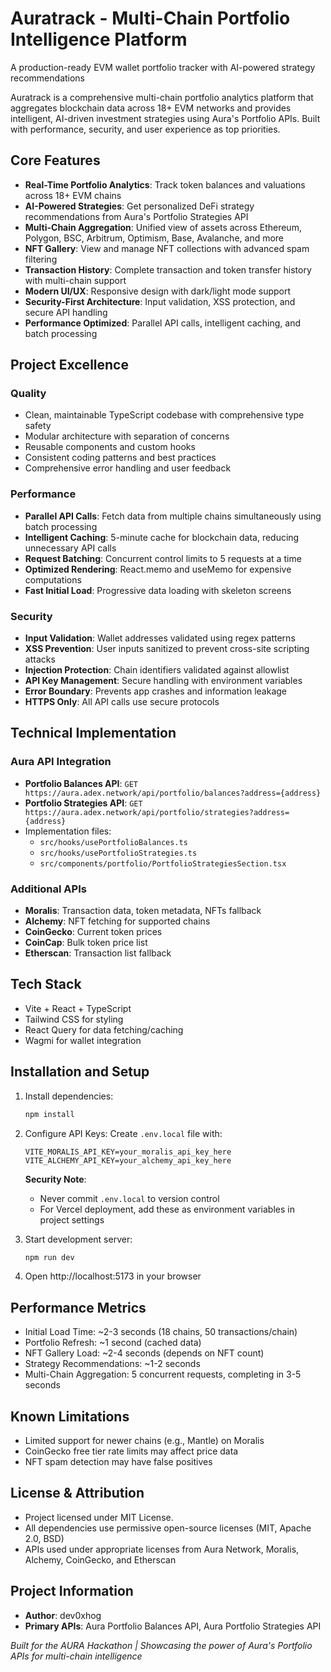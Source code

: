 # Auratrack - Multi-Chain Portfolio Intelligence Platform

A production-ready EVM wallet portfolio tracker with AI-powered strategy recommendations

Auratrack is a comprehensive multi-chain portfolio analytics platform that aggregates blockchain data across 18+ EVM networks and provides intelligent, AI-driven investment strategies using Aura's Portfolio APIs. Built with performance, security, and user experience as top priorities.

## Core Features

- **Real-Time Portfolio Analytics**: Track token balances and valuations across 18+ EVM chains
- **AI-Powered Strategies**: Get personalized DeFi strategy recommendations from Aura's Portfolio Strategies API
- **Multi-Chain Aggregation**: Unified view of assets across Ethereum, Polygon, BSC, Arbitrum, Optimism, Base, Avalanche, and more
- **NFT Gallery**: View and manage NFT collections with advanced spam filtering
- **Transaction History**: Complete transaction and token transfer history with multi-chain support
- **Modern UI/UX**: Responsive design with dark/light mode support
- **Security-First Architecture**: Input validation, XSS protection, and secure API handling
- **Performance Optimized**: Parallel API calls, intelligent caching, and batch processing

## Project Excellence

### Quality
- Clean, maintainable TypeScript codebase with comprehensive type safety
- Modular architecture with separation of concerns
- Reusable components and custom hooks
- Consistent coding patterns and best practices
- Comprehensive error handling and user feedback

### Performance
- **Parallel API Calls**: Fetch data from multiple chains simultaneously using batch processing
- **Intelligent Caching**: 5-minute cache for blockchain data, reducing unnecessary API calls
- **Request Batching**: Concurrent control limits to 5 requests at a time
- **Optimized Rendering**: React.memo and useMemo for expensive computations
- **Fast Initial Load**: Progressive data loading with skeleton screens

### Security
- **Input Validation**: Wallet addresses validated using regex patterns
- **XSS Prevention**: User inputs sanitized to prevent cross-site scripting attacks
- **Injection Protection**: Chain identifiers validated against allowlist
- **API Key Management**: Secure handling with environment variables
- **Error Boundary**: Prevents app crashes and information leakage
- **HTTPS Only**: All API calls use secure protocols

## Technical Implementation

### Aura API Integration
- **Portfolio Balances API**: `GET https://aura.adex.network/api/portfolio/balances?address={address}`
- **Portfolio Strategies API**: `GET https://aura.adex.network/api/portfolio/strategies?address={address}`
- Implementation files:
  - `src/hooks/usePortfolioBalances.ts`
  - `src/hooks/usePortfolioStrategies.ts`
  - `src/components/portfolio/PortfolioStrategiesSection.tsx`

### Additional APIs
- **Moralis**: Transaction data, token metadata, NFTs fallback
- **Alchemy**: NFT fetching for supported chains
- **CoinGecko**: Current token prices
- **CoinCap**: Bulk token price list
- **Etherscan**: Transaction list fallback

## Tech Stack
- Vite + React + TypeScript
- Tailwind CSS for styling
- React Query for data fetching/caching
- Wagmi for wallet integration

## Installation and Setup

1. Install dependencies:
   ```bash
   npm install
   ```

2. Configure API Keys:
   Create `.env.local` file with:
   ```env
   VITE_MORALIS_API_KEY=your_moralis_api_key_here
   VITE_ALCHEMY_API_KEY=your_alchemy_api_key_here
   ```

   **Security Note**: 
   - Never commit `.env.local` to version control
   - For Vercel deployment, add these as environment variables in project settings

3. Start development server:
   ```bash
   npm run dev
   ```

4. Open http://localhost:5173 in your browser

## Performance Metrics
- Initial Load Time: ~2-3 seconds (18 chains, 50 transactions/chain)
- Portfolio Refresh: ~1 second (cached data)
- NFT Gallery Load: ~2-4 seconds (depends on NFT count)
- Strategy Recommendations: ~1-2 seconds
- Multi-Chain Aggregation: 5 concurrent requests, completing in 3-5 seconds

## Known Limitations
- Limited support for newer chains (e.g., Mantle) on Moralis
- CoinGecko free tier rate limits may affect price data
- NFT spam detection may have false positives

## License & Attribution
- Project licensed under MIT License. 
- All dependencies use permissive open-source licenses (MIT, Apache 2.0, BSD)
- APIs used under appropriate licenses from Aura Network, Moralis, Alchemy, CoinGecko, and Etherscan

## Project Information
- **Author**: dev0xhog
- **Primary APIs**: Aura Portfolio Balances API, Aura Portfolio Strategies API

*Built for the AURA Hackathon | Showcasing the power of Aura's Portfolio APIs for multi-chain intelligence*
